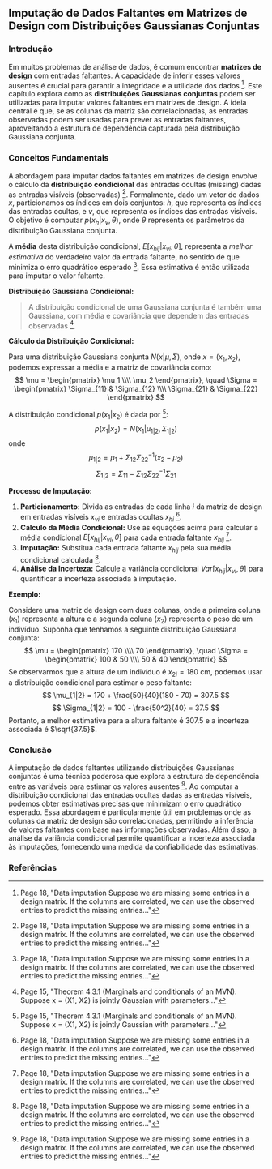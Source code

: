 ## Imputação de Dados Faltantes em Matrizes de Design com Distribuições Gaussianas Conjuntas

### Introdução
Em muitos problemas de análise de dados, é comum encontrar **matrizes de design** com entradas faltantes. A capacidade de inferir esses valores ausentes é crucial para garantir a integridade e a utilidade dos dados [^18]. Este capítulo explora como as **distribuições Gaussianas conjuntas** podem ser utilizadas para imputar valores faltantes em matrizes de design. A ideia central é que, se as colunas da matriz são correlacionadas, as entradas observadas podem ser usadas para prever as entradas faltantes, aproveitando a estrutura de dependência capturada pela distribuição Gaussiana conjunta.

### Conceitos Fundamentais

A abordagem para imputar dados faltantes em matrizes de design envolve o cálculo da **distribuição condicional** das entradas ocultas (missing) dadas as entradas visíveis (observadas) [^18]. Formalmente, dado um vetor de dados $x$, particionamos os índices em dois conjuntos: $h$, que representa os índices das entradas ocultas, e $v$, que representa os índices das entradas visíveis. O objetivo é computar $p(x_h|x_v, \theta)$, onde $\theta$ representa os parâmetros da distribuição Gaussiana conjunta.

A **média** desta distribuição condicional, $E[x_{hij}|x_{vi}, \theta]$, representa a *melhor estimativa* do verdadeiro valor da entrada faltante, no sentido de que minimiza o erro quadrático esperado [^18]. Essa estimativa é então utilizada para imputar o valor faltante.

**Distribuição Gaussiana Condicional:**
> A distribuição condicional de uma Gaussiana conjunta é também uma Gaussiana, com média e covariância que dependem das entradas observadas [^15].

**Cálculo da Distribuição Condicional:**

Para uma distribuição Gaussiana conjunta $N(x|\mu, \Sigma)$, onde $x = (x_1, x_2)$, podemos expressar a média e a matriz de covariância como:
$$
\mu = \begin{pmatrix} \mu_1 \\\\ \mu_2 \end{pmatrix}, \quad
\Sigma = \begin{pmatrix} \Sigma_{11} & \Sigma_{12} \\\\ \Sigma_{21} & \Sigma_{22} \end{pmatrix}
$$

A distribuição condicional $p(x_1|x_2)$ é dada por [^15]:
$$
p(x_1|x_2) = N(x_1|\mu_{1|2}, \Sigma_{1|2})
$$
onde
$$
\mu_{1|2} = \mu_1 + \Sigma_{12}\Sigma_{22}^{-1}(x_2 - \mu_2)
$$
$$
\Sigma_{1|2} = \Sigma_{11} - \Sigma_{12}\Sigma_{22}^{-1}\Sigma_{21}
$$

**Processo de Imputação:**
1. **Particionamento:** Divida as entradas de cada linha $i$ da matriz de design em entradas visíveis $x_{vi}$ e entradas ocultas $x_{hi}$ [^18].
2. **Cálculo da Média Condicional:** Use as equações acima para calcular a média condicional $E[x_{hij}|x_{vi}, \theta]$ para cada entrada faltante $x_{hij}$ [^18].
3. **Imputação:** Substitua cada entrada faltante $x_{hij}$ pela sua média condicional calculada [^18].
4. **Análise da Incerteza:** Calcule a variância condicional $Var[x_{hij}|x_{vi}, \theta]$ para quantificar a incerteza associada à imputação.

**Exemplo:**

Considere uma matriz de design com duas colunas, onde a primeira coluna ($x_1$) representa a altura e a segunda coluna ($x_2$) representa o peso de um indivíduo. Suponha que tenhamos a seguinte distribuição Gaussiana conjunta:
$$
\mu = \begin{pmatrix} 170 \\\\ 70 \end{pmatrix}, \quad
\Sigma = \begin{pmatrix} 100 & 50 \\\\ 50 & 40 \end{pmatrix}
$$
Se observarmos que a altura de um indivíduo é $x_{2i} = 180$ cm, podemos usar a distribuição condicional para estimar o peso faltante:
$$
\mu_{1|2} = 170 + \frac{50}{40}(180 - 70) = 307.5
$$
$$
\Sigma_{1|2} = 100 - \frac{50^2}{40} = 37.5
$$
Portanto, a melhor estimativa para a altura faltante é 307.5 e a incerteza associada é $\sqrt{37.5}$.

### Conclusão

A imputação de dados faltantes utilizando distribuições Gaussianas conjuntas é uma técnica poderosa que explora a estrutura de dependência entre as variáveis para estimar os valores ausentes [^18]. Ao computar a distribuição condicional das entradas ocultas dadas as entradas visíveis, podemos obter estimativas precisas que minimizam o erro quadrático esperado. Essa abordagem é particularmente útil em problemas onde as colunas da matriz de design são correlacionadas, permitindo a inferência de valores faltantes com base nas informações observadas. Além disso, a análise da variância condicional permite quantificar a incerteza associada às imputações, fornecendo uma medida da confiabilidade das estimativas.

### Referências
[^18]: Page 18, "Data imputation Suppose we are missing some entries in a design matrix. If the columns are correlated, we can use the observed entries to predict the missing entries..."
[^15]: Page 15, "Theorem 4.3.1 (Marginals and conditionals of an MVN). Suppose x = (X1, X2) is jointly Gaussian with parameters..."
<!-- END -->